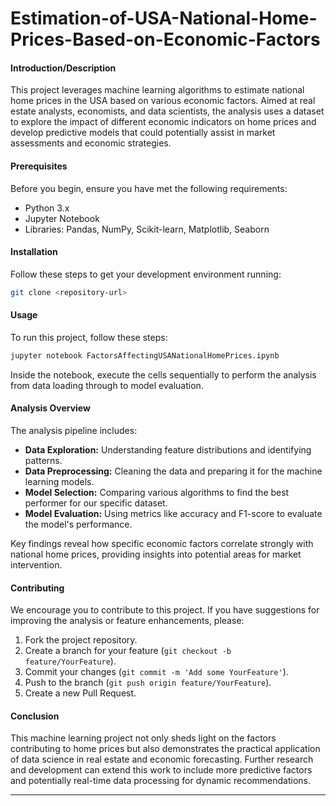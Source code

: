 # Estimation-of-USA-National-Home-Prices-Based-on-Economic-Factors

#### Introduction/Description
This project leverages machine learning algorithms to estimate national home prices in the USA based on various economic factors. Aimed at real estate analysts, economists, and data scientists, the analysis uses a dataset to explore the impact of different economic indicators on home prices and develop predictive models that could potentially assist in market assessments and economic strategies.

#### Prerequisites
Before you begin, ensure you have met the following requirements:
- Python 3.x
- Jupyter Notebook
- Libraries: Pandas, NumPy, Scikit-learn, Matplotlib, Seaborn

#### Installation
Follow these steps to get your development environment running:
```bash
git clone <repository-url>
```

#### Usage
To run this project, follow these steps:
```bash
jupyter notebook FactorsAffectingUSANationalHomePrices.ipynb
```
Inside the notebook, execute the cells sequentially to perform the analysis from data loading through to model evaluation.

#### Analysis Overview
The analysis pipeline includes:
- **Data Exploration:** Understanding feature distributions and identifying patterns.
- **Data Preprocessing:** Cleaning the data and preparing it for the machine learning models.
- **Model Selection:** Comparing various algorithms to find the best performer for our specific dataset.
- **Model Evaluation:** Using metrics like accuracy and F1-score to evaluate the model's performance.

Key findings reveal how specific economic factors correlate strongly with national home prices, providing insights into potential areas for market intervention.

#### Contributing
We encourage you to contribute to this project. If you have suggestions for improving the analysis or feature enhancements, please:
1. Fork the project repository.
2. Create a branch for your feature (`git checkout -b feature/YourFeature`).
3. Commit your changes (`git commit -m 'Add some YourFeature'`).
4. Push to the branch (`git push origin feature/YourFeature`).
5. Create a new Pull Request.

#### Conclusion
This machine learning project not only sheds light on the factors contributing to home prices but also demonstrates the practical application of data science in real estate and economic forecasting. Further research and development can extend this work to include more predictive factors and potentially real-time data processing for dynamic recommendations.

---

